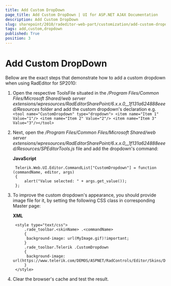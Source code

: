 ```yaml
---
title: Add Custom DropDown
page_title: Add Custom DropDown | UI for ASP.NET AJAX Documentation
description: Add Custom DropDown
slug: sharepoint/2010/radeditor-web-part/customization/add-custom-dropdown
tags: add,custom,dropdown
published: True
position: 3
---
```


# Add Custom DropDown

Bellow are the exact steps that demonstrate how to add a custom dropdown when using RadEditor for SP2010:

1. Open the respective ToolsFile situated in the */Program Files/Common Files/Microsoft Shared/web server extensions/wpresources/RadEditorSharePoint/6.x.x.0__1f131a624888eeed/Resources* folder and add the custom dropdown's declaration e.g. `<tool name="CustomDropdown" type="dropdown"> <item name="Item 1" Value="1"/> <item name="Item 2" Value="2"/> <item name="Item 3" Value="3"/></tool>`

1. Next, open the _/Program Files/Common Files/Microsoft Shared/web server extensions/wpresources/RadEditorSharePoint/6.x.x.0__1f131a624888eeed/Resources/SPEditorTools.js_ file and add the dropdown's command:

	**JavaScript**
	
		Telerik.Web.UI.Editor.CommandList["CustomDropdown"] = function (commandName, editor, args)
		{
		    alert("Value selected: " + args.get_value());
		};


1. To improve the custom dropdown's appearance, you should provide image file for it, by setting the following CSS class in corresponding Master page:

	**XML**
	
		<style type="text/css">
		    .rade_toolbar.<skinName> .<commandName>
		    {
		     background-image: url(MyImage.gif)!important;
		    }
		    .rade_toolbar.Telerik .CustomDropdown
		    {
		     background-image: url(https://www.telerik.com/DEMOS/ASPNET/RadControls/Editor/Skins/Default/buttons/CustomDialog.gif)!important;
		    }
		</style>

1. Clear the browser's cache and test the result.
